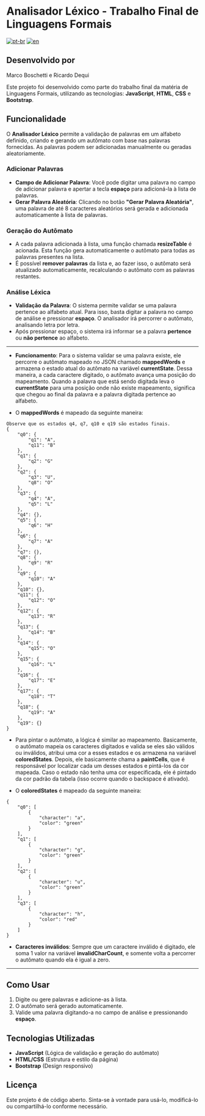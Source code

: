 # Analisador Léxico - Trabalho Final de Linguagens Formais
[![pt-br](https://img.shields.io/badge/lang-pt--br-green.svg)](https://github.com/MarcoBosc/analisador-lexico/blob/main/README.md)
[![en](https://img.shields.io/badge/lang-en-red.svg)](https://github.com/MarcoBosc/analisador-lexico/blob/main/README.en.md)



## Desenvolvido por
Marco Boschetti e Ricardo Dequi

Este projeto foi desenvolvido como parte do trabalho final da matéria de Linguagens Formais, utilizando as tecnologias: **JavaScript**, **HTML**, **CSS** e **Bootstrap**.

## Funcionalidade

O **Analisador Léxico** permite a validação de palavras em um alfabeto definido, criando e gerando um autômato com base nas palavras fornecidas. As palavras podem ser adicionadas manualmente ou geradas aleatoriamente.

### Adicionar Palavras

- **Campo de Adicionar Palavra**: Você pode digitar uma palavra no campo de adicionar palavra e apertar a tecla **espaço** para adicioná-la à lista de palavras. 
- **Gerar Palavra Aleatória**: Clicando no botão **"Gerar Palavra Aleatória"**, uma palavra de até 8 caracteres aleatórios será gerada e adicionada automaticamente à lista de palavras.

### Geração do Autômato

- A cada palavra adicionada à lista, uma função chamada **resizeTable** é acionada. Esta função gera automaticamente o autômato para todas as palavras presentes na lista.
- É possível **remover palavras** da lista e, ao fazer isso, o autômato será atualizado automaticamente, recalculando o autômato com as palavras restantes.

### Análise Léxica

- **Validação da Palavra**: O sistema permite validar se uma palavra pertence ao alfabeto atual. Para isso, basta digitar a palavra no campo de análise e pressionar **espaço**. O analisador irá percorrer o autômato, analisando letra por letra.
- Após pressionar espaço, o sistema irá informar se a palavra **pertence** ou **não pertence** ao alfabeto.

---

- **Funcionamento**: Para o sistema validar se uma palavra existe, ele percorre o autômato mapeado no JSON chamado **mappedWords** e armazena o estado atual do autômato na variável **currentState**. Dessa maneira, a cada caractere digitado, o autômato avança uma posição do mapeamento. Quando a palavra que está sendo digitada leva o **currentState** para uma posição onde não existe mapeamento, significa que chegou ao final da palavra e a palavra digitada pertence ao alfabeto.

- O **mappedWords** é mapeado da seguinte maneira:

```
Observe que os estados q4, q7, q10 e q19 são estados finais.
{
    "q0": {
        "q1": "A",
        "q11": "B"
    },
    "q1": {
        "q2": "G"
    },
    "q2": {
        "q3": "U",
        "q8": "O"
    },
    "q3": {
        "q4": "A",
        "q5": "L"
    },
    "q4": {},
    "q5": {
        "q6": "H"
    },
    "q6": {
        "q7": "A"
    },
    "q7": {},
    "q8": {
        "q9": "R"
    },
    "q9": {
        "q10": "A"
    },
    "q10": {},
    "q11": {
        "q12": "O"
    },
    "q12": {
        "q13": "R"
    },
    "q13": {
        "q14": "B"
    },
    "q14": {
        "q15": "O"
    },
    "q15": {
        "q16": "L"
    },
    "q16": {
        "q17": "E"
    },
    "q17": {
        "q18": "T"
    },
    "q18": {
        "q19": "A"
    },
    "q19": {}
}
```

- Para pintar o autômato, a lógica é similar ao mapeamento. Basicamente, o autômato mapeia os caracteres digitados e valida se eles são válidos ou inválidos, atribui uma cor a esses estados e os armazena na variável **coloredStates**. Depois, ele basicamente chama a **paintCells**, que é responsável por localizar cada um desses estados e pintá-los da cor mapeada. Caso o estado não tenha uma cor especificada, ele é pintado da cor padrão da tabela (isso ocorre quando o backspace é ativado).

- O **coloredStates** é mapeado da seguinte maneira:

```
{
    "q0": [
        {
            "character": "a",
            "color": "green"
        }
    ],
    "q1": [
        {
            "character": "g",
            "color": "green"
        }
    ],
    "q2": [
        {
            "character": "u",
            "color": "green"
        }
    ],
    "q3": [
        {
            "character": "h",
            "color": "red"
        }
    ]
}
```

- **Caracteres inválidos**: Sempre que um caractere inválido é digitado, ele soma 1 valor na variável **invalidCharCount**, e somente volta a percorrer o autômato quando ela é igual a zero.

---

## Como Usar

1. Digite ou gere palavras e adicione-as à lista.
2. O autômato será gerado automaticamente.
3. Valide uma palavra digitando-a no campo de análise e pressionando **espaço**.

## Tecnologias Utilizadas

- **JavaScript** (Lógica de validação e geração do autômato)
- **HTML/CSS** (Estrutura e estilo da página)
- **Bootstrap** (Design responsivo)
  
## Licença

Este projeto é de código aberto. Sinta-se à vontade para usá-lo, modificá-lo ou compartilhá-lo conforme necessário.
